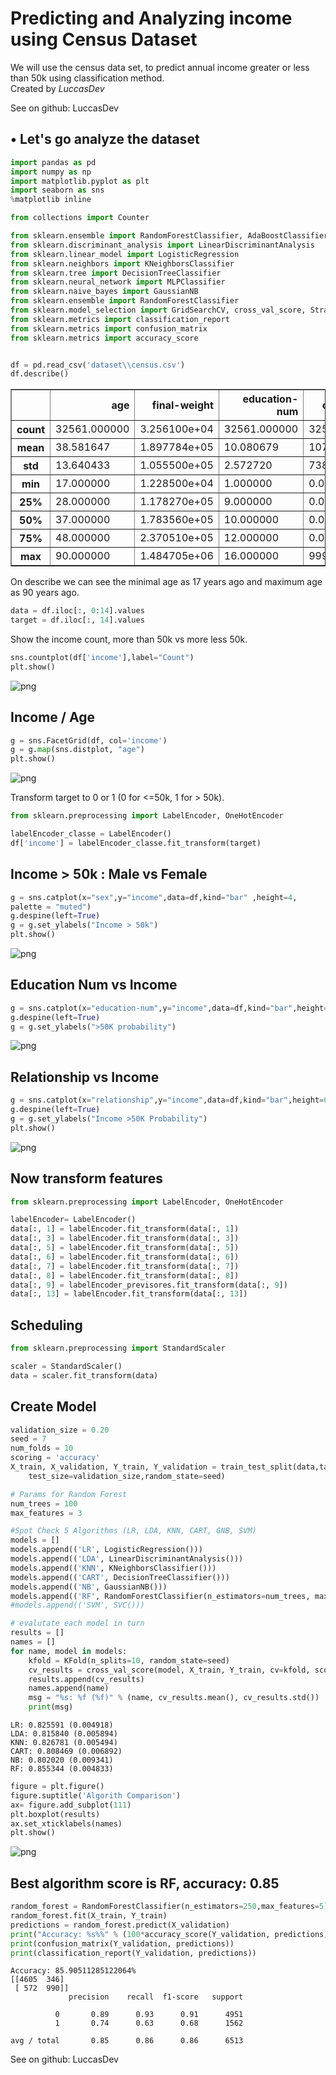 
# Predicting and Analyzing income using Census Dataset

We will use the census data set, to predict annual income greater or less than 50k using classification method.<br>
Created by <i>LuccasDev</i>
<p>See on github: <a src="www.github.com/luccasdev">LuccasDev</a></p>

## • Let's go analyze the dataset


```python
import pandas as pd
import numpy as np
import matplotlib.pyplot as plt
import seaborn as sns
%matplotlib inline

from collections import Counter

from sklearn.ensemble import RandomForestClassifier, AdaBoostClassifier, GradientBoostingClassifier, ExtraTreesClassifier, VotingClassifier
from sklearn.discriminant_analysis import LinearDiscriminantAnalysis
from sklearn.linear_model import LogisticRegression
from sklearn.neighbors import KNeighborsClassifier
from sklearn.tree import DecisionTreeClassifier
from sklearn.neural_network import MLPClassifier
from sklearn.naive_bayes import GaussianNB
from sklearn.ensemble import RandomForestClassifier
from sklearn.model_selection import GridSearchCV, cross_val_score, StratifiedKFold, learning_curve, train_test_split, KFold
from sklearn.metrics import classification_report
from sklearn.metrics import confusion_matrix
from sklearn.metrics import accuracy_score


df = pd.read_csv('dataset\\census.csv')
df.describe()
```




<div>

<table border="1" class="dataframe">
  <thead>
    <tr style="text-align: right;">
      <th></th>
      <th>age</th>
      <th>final-weight</th>
      <th>education-num</th>
      <th>capital-gain</th>
      <th>capital-loos</th>
      <th>hour-per-week</th>
    </tr>
  </thead>
  <tbody>
    <tr>
      <th>count</th>
      <td>32561.000000</td>
      <td>3.256100e+04</td>
      <td>32561.000000</td>
      <td>32561.000000</td>
      <td>32561.000000</td>
      <td>32561.000000</td>
    </tr>
    <tr>
      <th>mean</th>
      <td>38.581647</td>
      <td>1.897784e+05</td>
      <td>10.080679</td>
      <td>1077.648844</td>
      <td>87.303830</td>
      <td>40.437456</td>
    </tr>
    <tr>
      <th>std</th>
      <td>13.640433</td>
      <td>1.055500e+05</td>
      <td>2.572720</td>
      <td>7385.292085</td>
      <td>402.960219</td>
      <td>12.347429</td>
    </tr>
    <tr>
      <th>min</th>
      <td>17.000000</td>
      <td>1.228500e+04</td>
      <td>1.000000</td>
      <td>0.000000</td>
      <td>0.000000</td>
      <td>1.000000</td>
    </tr>
    <tr>
      <th>25%</th>
      <td>28.000000</td>
      <td>1.178270e+05</td>
      <td>9.000000</td>
      <td>0.000000</td>
      <td>0.000000</td>
      <td>40.000000</td>
    </tr>
    <tr>
      <th>50%</th>
      <td>37.000000</td>
      <td>1.783560e+05</td>
      <td>10.000000</td>
      <td>0.000000</td>
      <td>0.000000</td>
      <td>40.000000</td>
    </tr>
    <tr>
      <th>75%</th>
      <td>48.000000</td>
      <td>2.370510e+05</td>
      <td>12.000000</td>
      <td>0.000000</td>
      <td>0.000000</td>
      <td>45.000000</td>
    </tr>
    <tr>
      <th>max</th>
      <td>90.000000</td>
      <td>1.484705e+06</td>
      <td>16.000000</td>
      <td>99999.000000</td>
      <td>4356.000000</td>
      <td>99.000000</td>
    </tr>
  </tbody>
</table>
</div>



On describe we can see the minimal age as 17 years ago and maximum age as 90 years ago.


```python
data = df.iloc[:, 0:14].values
target = df.iloc[:, 14].values
```

Show the income count, more than 50k vs more less 50k.


```python
sns.countplot(df['income'],label="Count")
plt.show()
```


![png](output/output_7_0.png)


## Income / Age


```python
g = sns.FacetGrid(df, col='income')
g = g.map(sns.distplot, "age")
plt.show()
```


![png](output/output_9_0.png)


Transform target to 0 or 1 (0 for <=50k, 1 for > 50k).


```python
from sklearn.preprocessing import LabelEncoder, OneHotEncoder

labelEncoder_classe = LabelEncoder()
df['income'] = labelEncoder_classe.fit_transform(target)
```

## Income > 50k : Male vs Female


```python
g = sns.catplot(x="sex",y="income",data=df,kind="bar" ,height=4,
palette = "muted")
g.despine(left=True)
g = g.set_ylabels("Income > 50k")
plt.show()
```


![png](output/output_13_0.png)


## Education Num vs Income


```python
g = sns.catplot(x="education-num",y="income",data=df,kind="bar",height=6,palette="muted")
g.despine(left=True)
g = g.set_ylabels(">50K probability")
```


![png](output/output_15_0.png)


## Relationship vs Income


```python
g = sns.catplot(x="relationship",y="income",data=df,kind="bar",height=6,palette="muted")
g.despine(left=True)
g = g.set_ylabels("Income >50K Probability")
plt.show()
```


![png](output/output_17_0.png)


## Now transform features


```python
from sklearn.preprocessing import LabelEncoder, OneHotEncoder

labelEncoder= LabelEncoder()
data[:, 1] = labelEncoder.fit_transform(data[:, 1])
data[:, 3] = labelEncoder.fit_transform(data[:, 3])
data[:, 5] = labelEncoder.fit_transform(data[:, 5])
data[:, 6] = labelEncoder.fit_transform(data[:, 6])
data[:, 7] = labelEncoder.fit_transform(data[:, 7])
data[:, 8] = labelEncoder.fit_transform(data[:, 8])
data[:, 9] = labelEncoder_previsores.fit_transform(data[:, 9])
data[:, 13] = labelEncoder.fit_transform(data[:, 13])
```

## Scheduling 


```python
from sklearn.preprocessing import StandardScaler

scaler = StandardScaler()
data = scaler.fit_transform(data)

```

## Create Model


```python
validation_size = 0.20
seed = 7
num_folds = 10
scoring = 'accuracy'
X_train, X_validation, Y_train, Y_validation = train_test_split(data,target,
    test_size=validation_size,random_state=seed)

# Params for Random Forest
num_trees = 100
max_features = 3

#Spot Check 5 Algorithms (LR, LDA, KNN, CART, GNB, SVM)
models = []
models.append(('LR', LogisticRegression()))
models.append(('LDA', LinearDiscriminantAnalysis()))
models.append(('KNN', KNeighborsClassifier()))
models.append(('CART', DecisionTreeClassifier()))
models.append(('NB', GaussianNB()))
models.append(('RF', RandomForestClassifier(n_estimators=num_trees, max_features=max_features)))
#models.append(('SVM', SVC()))

# evalutate each model in turn
results = []
names = []
for name, model in models:
    kfold = KFold(n_splits=10, random_state=seed)
    cv_results = cross_val_score(model, X_train, Y_train, cv=kfold, scoring='accuracy')
    results.append(cv_results)
    names.append(name)
    msg = "%s: %f (%f)" % (name, cv_results.mean(), cv_results.std())
    print(msg)
```

    LR: 0.825591 (0.004918)
    LDA: 0.815840 (0.005894)
    KNN: 0.826781 (0.005494)
    CART: 0.808469 (0.006892)
    NB: 0.802020 (0.009341)
    RF: 0.855344 (0.004833)
    


```python
figure = plt.figure()
figure.suptitle('Algorith Comparison')
ax= figure.add_subplot(111)
plt.boxplot(results)
ax.set_xticklabels(names)
plt.show()
```


![png](output/output_24_0.png)


## Best algorithm score is RF, accuracy: 0.85


```python
random_forest = RandomForestClassifier(n_estimators=250,max_features=5)
random_forest.fit(X_train, Y_train)
predictions = random_forest.predict(X_validation)
print("Accuracy: %s%%" % (100*accuracy_score(Y_validation, predictions)))
print(confusion_matrix(Y_validation, predictions))
print(classification_report(Y_validation, predictions))
```

    Accuracy: 85.90511285122064%
    [[4605  346]
     [ 572  990]]
                 precision    recall  f1-score   support
    
              0       0.89      0.93      0.91      4951
              1       0.74      0.63      0.68      1562
    
    avg / total       0.85      0.86      0.86      6513
    
    

<p>See on github: <a src="www.github.com/luccasdev">LuccasDev</a></p>
